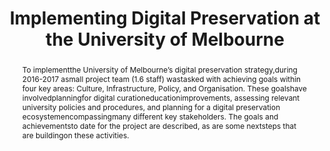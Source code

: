 ---
abstract: 'To  implementthe  University  of  Melbourne’s  digital  preservation strategy,during  2016-2017
  asmall  project  team  (1.6  staff) wastasked   with   achieving goals   within   four   key
  areas: Culture, Infrastructure, Policy,   and Organisation. These   goalshave involvedplanningfor
  digital  curationeducationimprovements, assessing   relevant   university policies   and   procedures,   and
  planning for a digital preservation ecosystemencompassingmany different key stakeholders.
  The goals and achievementsto date for the project are described, as are some nextsteps
  that are buildingon these activities.'
creators:
- Weatherburn, Jaye
date: null
document_url: https://services.phaidra.univie.ac.at/api/object/o:931142/download
grand_parent: iPRES
institutions: []
keywords:
- kyoto
- poster
landing_page_url: https://phaidra.univie.ac.at/o:931142
language: eng
layout: publication
license: CC BY-SA 4.0 International
notes_url: null
parent: iPRES 2017
presentation_url: null
publication_type: paper
size: 126450
source_name: iPRES
title: Implementing Digital Preservation at the University of Melbourne
year: 2017
---